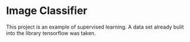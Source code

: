 # Image Classifier
This project is an example of supervised learning. A data set already bulit into the library tensorflow was taken.
